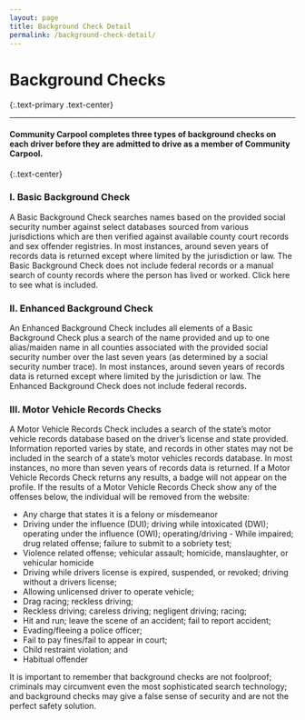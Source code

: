 ```yaml
---
layout: page
title: Background Check Detail
permalink: /background-check-detail/
---
```


# Background Checks
{:.text-primary .text-center}

---------------------

#### Community Carpool completes three types of background checks on each driver before they are admitted to drive as a member of Community Carpool.
{:.text-center}

### I. Basic Background Check
A Basic Background Check searches names based on the provided social security number against select databases sourced from various jurisdictions which are then verified against available county court records and sex offender registries. In most instances, around seven years of records data is returned except where limited by the jurisdiction or law. The Basic Background Check does not include federal records or a manual search of county records where the person has lived or worked. Click here to see what is included.

### II. Enhanced Background Check
An Enhanced Background Check includes all elements of a Basic Background Check plus a search of the name provided and up to one alias/maiden name in all counties associated with the provided social security number over the last seven years (as determined by a social security number trace). In most instances, around seven years of records data is returned except where limited by the jurisdiction or law. The Enhanced Background Check does not include federal records.

### III. Motor Vehicle Records Checks
A Motor Vehicle Records Check includes a search of the state’s motor vehicle records database based on the driver’s license and state provided. Information reported varies by state, and records in other states may not be included in the search of a state’s motor vehicles records database. In most instances, no more than seven years of records data is returned. If a Motor Vehicle Records Check returns any results, a badge will not appear on the profile. If the results of a Motor Vehicle Records Check show any of the offenses below, the individual will be removed from the website:

- Any charge that states it is a felony or misdemeanor
- Driving under the influence (DUI); driving while intoxicated (DWI); operating under the influence (OWI); operating/driving - While impaired; drug related offense; failure to submit to a sobriety test;
- Violence related offense; vehicular assault; homicide, manslaughter, or vehicular homicide
- Driving while drivers license is expired, suspended, or revoked; driving without a drivers license;
- Allowing unlicensed driver to operate vehicle;
- Drag racing; reckless driving;
- Reckless driving; careless driving; negligent driving; racing;
- Hit and run; leave the scene of an accident; fail to report accident;
- Evading/fleeing a police officer;
- Fail to pay fines/fail to appear in court;
- Child restraint violation; and
- Habitual offender

 It is important to remember that background checks are not foolproof; criminals may circumvent even the most sophisticated search technology; and background checks may give a false sense of security and are not the perfect safety solution.
